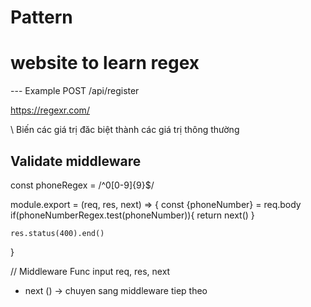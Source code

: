 # Pattern

# website to learn regex

--- Example
POST /api/register

https://regexr.com/

\ Biến các giá trị đăc biệt thành các giá trị thông thường

## Validate middleware

const phoneRegex = /^0[0-9]{9}$/

module.export = (req, res, next) => {
const {phoneNumber} = req.body
if(phoneNumberRegex.test(phoneNumber)){
return next()
}

    res.status(400).end()

}

// Middleware
Func input req, res, next

- next () -> chuyen sang middleware tiep theo

